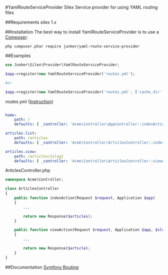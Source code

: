 #YamlRouteServiceProvider
Silex Service provider for using YAML routing files


##Requirements
silex 1.x

##Installation
The best way to install YamlRouteServiceProvider is to use a [Composer](https://getcomposer.org/download):

    php composer.phar require junker/yaml-route-service-provider

##Examples

```php
use Junker\Silex\Provider\YamlRouteServiceProvider;

$app->register(new YamlRouteServiceProvider('routes.yml');

#or

$app->register(new YamlRouteServiceProvider('routes.yml', ['cache_dir' => '/tmp/routes_cache', 'debug' => $app['debug']]));


```


routes.yml ([Instruction](http://symfony.com/doc/current/book/routing.html))
```yaml

home:
    path: /
    defaults: { _controller: 'Acme\Controller\AppController::indexAction' }

articles.list:
    path: /articles
    defaults: { _controller: 'Acme\Controller\ArticlesController::indexAction' }

articles.view:
    path: /articles/{slug}
    defaults: { _controller: 'Acme\Controller\ArticlesController::viewAction' }

```

ArticlesController.php
```php
namespace Acme\Controller;

class ArticlesController
{
	public function indexAction(Request $request, Application $app)
	{
		...

		return new Response($articles);
	}

	public function viewAction(Request $request, Application $app, $slug)
	{
		...

		return new Response($article);
	}
}
```

##Documentation
[Symfony Routing](http://symfony.com/doc/current/book/routing.html)